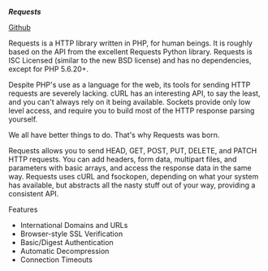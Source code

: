 ***Requests***

[Github](https://github.com/rmccue/Requests)

Requests is a HTTP library written in PHP, for human beings. It is roughly based on the API from the excellent Requests Python library. Requests is ISC Licensed (similar to the new BSD license) and has no dependencies, except for PHP 5.6.20+.

Despite PHP's use as a language for the web, its tools for sending HTTP requests are severely lacking. cURL has an interesting API, to say the least, and you can't always rely on it being available. Sockets provide only low level access, and require you to build most of the HTTP response parsing yourself.

We all have better things to do. That's why Requests was born.

Requests allows you to send HEAD, GET, POST, PUT, DELETE, and PATCH HTTP requests. You can add headers, form data, multipart files, and parameters with basic arrays, and access the response data in the same way. Requests uses cURL and fsockopen, depending on what your system has available, but abstracts all the nasty stuff out of your way, providing a consistent API.

Features
* International Domains and URLs
* Browser-style SSL Verification
* Basic/Digest Authentication
* Automatic Decompression
* Connection Timeouts